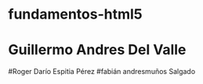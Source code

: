 # fundamentos-html5 
# Guillermo Andres Del Valle 
#Roger Darío Espitia Pérez
#fabián andresmuños Salgado
